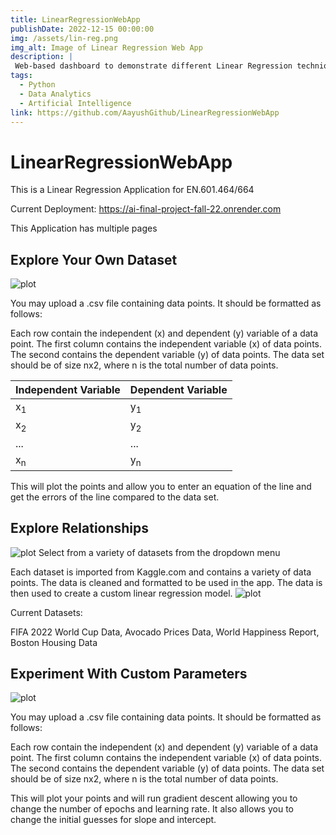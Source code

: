 ```yaml
---
title: LinearRegressionWebApp
publishDate: 2022-12-15 00:00:00
img: /assets/lin-reg.png
img_alt: Image of Linear Regression Web App
description: |
 Web-based dashboard to demonstrate different Linear Regression techniques, built using Dash, a Python framework for building analytical web applications. 
tags:
  - Python
  - Data Analytics
  - Artificial Intelligence
link: https://github.com/AayushGithub/LinearRegressionWebApp
---
```

# LinearRegressionWebApp

This is a Linear Regression Application for EN.601.464/664

Current Deployment: https://ai-final-project-fall-22.onrender.com

This Application has multiple pages

## Explore Your Own Dataset

![plot](/assets/ExploreData.JPG)

You may upload a .csv file containing data points. It should be formatted as follows:
    
Each row contain the independent (x) and dependent (y) variable of a data point.
The first column contains the independent variable (x) of data points.
The second contains the dependent variable (y) of data points.
The data set should be of size nx2, where n is the total number of data points.
    
| Independent Variable | Dependent Variable |
|----------------------|--------------------|
| x<sub>1<sub>         | y<sub>1<sub>       |
| x<sub>2<sub>         | y<sub>2<sub>       |
 | ...                  | ...                |
| x<sub>n<sub>         | y<sub>n<sub>       |


This will plot the points and allow you to enter an equation of the line and get the errors of the line compared to the data set.

## Explore Relationships
![plot](/assets/ExploreCustom.JPG)
  Select from a variety of datasets from the dropdown menu

Each dataset is imported from Kaggle.com and contains a variety of data points.
The data is cleaned and formatted to be used in the app.
The data is then used to create a custom linear regression model.
![plot](/assets/CustomGraph.JPG)    

Current Datasets:
    
FIFA 2022 World Cup Data, Avocado Prices Data, World Happiness Report, Boston Housing Data
      
## Experiment With Custom Parameters

![plot](/assets/GradientDescent.JPG)

You may upload a .csv file containing data points. It should be formatted as follows:
    
Each row contain the independent (x) and dependent (y) variable of a data point.
The first column contains the independent variable (x) of data points.
The second contains the dependent variable (y) of data points.
The data set should be of size nx2, where n is the total number of data points.

This will plot your points and will run gradient descent allowing you to change the number of epochs and learning rate.
It also allows you to change the initial guesses for slope and intercept.

